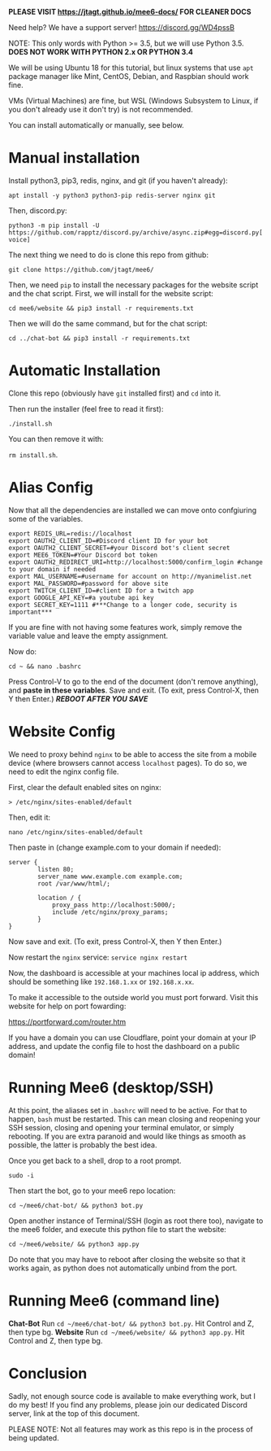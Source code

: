 **PLEASE VISIT https://jtagt.github.io/mee6-docs/ FOR CLEANER DOCS**

Need help? We have a support server! https://discord.gg/WD4pssB

NOTE: This only words with Python >= 3.5, but we will use Python 3.5. **DOES NOT WORK WITH PYTHON 2.x OR PYTHON 3.4**

We will be using Ubuntu 18 for this tutorial, but linux systems that use `apt` package manager like Mint, CentOS, Debian, and Raspbian should work fine.

VMs (Virtual Machines) are fine, but WSL (Windows Subsystem to Linux, if you don't already use it don't try) is not recommended.

You can install automatically or manually, see below.
# Manual installation

Install python3, pip3, redis, nginx, and git (if you haven't already):

`apt install -y python3 python3-pip redis-server nginx git`

Then, discord.py:

`python3 -m pip install -U https://github.com/rapptz/discord.py/archive/async.zip#egg=discord.py[voice]`

The next thing we need to do is clone this repo from github:

`git clone https://github.com/jtagt/mee6/`

Then, we need `pip` to install the necessary packages for the website script and the chat script. First, we will install for the website script:

`cd mee6/website && pip3 install -r requirements.txt`

Then we will do the same command, but for the chat script:

`cd ../chat-bot && pip3 install -r requirements.txt`

# Automatic Installation

Clone this repo (obviously have `git` installed first) and `cd` into it.

Then run the installer (feel free to read it first):

`./install.sh`

You can then remove it with:

`rm install.sh`.

# Alias Config
Now that all the dependencies are installed we can move onto confgiuring some of the variables.
```
export REDIS_URL=redis://localhost
export OAUTH2_CLIENT_ID=#Discord client ID for your bot
export OAUTH2_CLIENT_SECRET=#your Discord bot's client secret
export MEE6_TOKEN=#Your Discord bot token
export OAUTH2_REDIRECT_URI=http://localhost:5000/confirm_login #change to your domain if needed
export MAL_USERNAME=#username for account on http://myanimelist.net
export MAL_PASSWORD=#password for above site
export TWITCH_CLIENT_ID=#client ID for a twitch app
export GOOGLE_API_KEY=#a youtube api key
export SECRET_KEY=1111 #***Change to a longer code, security is important***
```
If you are fine with not having some features work, simply remove the variable value and leave the empty assignment.

Now do:

`cd ~ && nano .bashrc`

Press Control-V to go to the end of the document (don't remove anything), and **paste in these variables**. Save and exit.
(To exit, press Control-X, then Y then Enter.)
***REBOOT AFTER YOU SAVE***

# Website Config

We need to proxy behind `nginx` to be able to access the site from a mobile device (where browsers cannot access `localhost` pages). To do so, we need to edit the nginx config file.

First, clear the default enabled sites on nginx:

`> /etc/nginx/sites-enabled/default`

Then, edit it:

`nano /etc/nginx/sites-enabled/default`

Then paste in (change example.com to your domain if needed):
```
server {
        listen 80;
        server_name www.example.com example.com;
        root /var/www/html/;
        
        location / {
            proxy_pass http://localhost:5000/;
            include /etc/nginx/proxy_params;
        }
}
```
Now save and exit.
(To exit, press Control-X, then Y then Enter.)

Now restart the `nginx` service:
`service nginx restart`

Now, the dashboard is accessible at your machines local ip address, which should be something like `192.168.1.xx` or `192.168.x.xx`.

To make it accessible to the outside world you must port forward. Visit this website for help on port fowarding:

https://portforward.com/router.htm

If you have a domain you can use Cloudflare, point your domain at your IP address, and update the config file to host the dashboard on a public domain!


# Running Mee6 (desktop/SSH)

At this point, the aliases set in `.bashrc` will need to be active. For that to happen, `bash` must be restarted. This can mean closing and reopening your SSH session, closing and opening your terminal emulator, or simply rebooting. If you are extra paranoid and would like things as smooth as possible, the latter is probably the best idea.

Once you get back to a shell, drop to a root prompt.

`sudo -i`

Then start the bot, go to your mee6 repo location:

`cd ~/mee6/chat-bot/ && python3 bot.py`

Open another instance of Terminal/SSH (login as root there too), navigate to the mee6 folder, and execute this python file to start the website:

`cd ~/mee6/website/ && python3 app.py`

Do note that you may have to reboot after closing the website so that it works again, 
as python does not automatically unbind from the port.

# Running Mee6 (command line)
**Chat-Bot**
Run `cd ~/mee6/chat-bot/ && python3 bot.py`. Hit Control and Z, then type bg.
**Website**
Run `cd ~/mee6/website/ && python3 app.py`. Hit Control and Z, then type bg.

# Conclusion

Sadly, not enough source code is available to make everything work, but I do my best!
If you find any problems, please join our dedicated Discord server, link at the top of this document.

PLEASE NOTE: Not all features may work as this repo is in the process of being updated.

